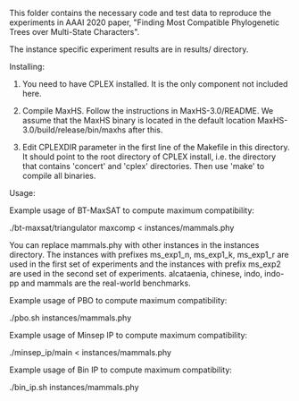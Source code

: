 This folder contains the necessary code and test data to reproduce the 
experiments in AAAI 2020 paper, "Finding Most Compatible Phylogenetic 
Trees over Multi-State Characters".

The instance specific experiment results are in results/ directory.

Installing:

1. You need to have CPLEX installed. It is the only component not included here.

2. Compile MaxHS. Follow the instructions in MaxHS-3.0/README. We assume that 
the MaxHS binary is located in the default location 
MaxHS-3.0/build/release/bin/maxhs after this.

3. Edit CPLEXDIR parameter in the first line of the Makefile in this directory.
It should point to the root directory of CPLEX install, i.e. the directory
that contains 'concert' and 'cplex' directories.
Then use 'make' to compile all binaries.



Usage:

Example usage of BT-MaxSAT to compute maximum compatibility:

./bt-maxsat/triangulator maxcomp < instances/mammals.phy

You can replace mammals.phy with other instances in the instances directory.
The instances with prefixes ms_exp1_n, ms_exp1_k, ms_exp1_r are used in the 
first set of experiments and the instances with prefix ms_exp2 are used in the 
second set of experiments. alcataenia, chinese, indo, indo-pp and mammals are 
the real-world benchmarks.


Example usage of PBO to compute maximum compatibility:

./pbo.sh instances/mammals.phy


Example usage of Minsep IP to compute maximum compatibility:

./minsep_ip/main < instances/mammals.phy


Example usage of Bin IP to compute maximum compatibility:

./bin_ip.sh instances/mammals.phy